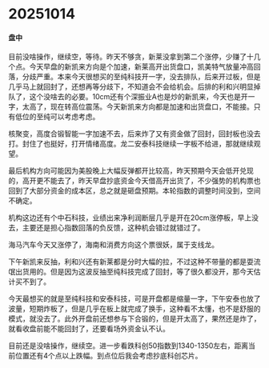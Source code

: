 # 20251014

#### 盘中

目前没啥操作，继续空，等待。昨天不够贪，新莱没拿到第二个涨停，少赚了十几个点。今天早盘的新凯来方向是个加速，新莱高开出货盘口，凯美特气放量冲高回落，分歧严重。本来今天很想买的至纯科技开一字，没去排队，后来开过板，但是几乎马上就回封了，还想再等分歧下，不知道会不会给机会。后排的利和兴明显掉队了，这个没啥去的必要。10cm还有个深振业A也是炒的新凯来，今天也是开一字，太高了，现在转高位震荡。今天新凯来方向都是加速和出货盘口，不能接。只有低位的至纯可以考虑考虑。

核聚变，高度合锻智能一字加速不去，后来炸了又有资金做了回封，回封板也没去打。封住了也挺好，打开情绪高度。龙二安泰科技继续一字板不给进，那就继续观望。

最后机构方向可能因为美股晚上大幅反弹都开比较高，昨天预期今天会低开兑现的，高开更不能去了，昨天早盘抄底资金今天借高开出货了，不少强势的机构票也回到了大部分资金的成本区，总之就是砸盘预期。本轮指数的调整时间没到，空间不确定。

机构这边还有个中石科技，业绩出来净利润断层几乎是开在20cm涨停板，早上没去，主要还是担心指数回落的负反馈，这种机会错过就错过了。

海马汽车今天又涨停了，海南和消费方向这个票很妖，属于支线龙。

下午新凯来反抽，利和兴还有新莱都是分时大幅的拉，不过这种不带量的都是耍流氓出货用的。但是因为这波反抽至纯科技完成了回封，等了很久都没开，那今天估计买不到了。

今天最想买的就是至纯科技和安泰科技，可是开盘都是缩量一字，下午安泰也放了波量，短期炸板了，但是几乎在板上就完成了换手，这种看不太懂，也不是舒服的模式，就没去了。此外开盘前还想参与下合锻的，但是开太高了，果然还是炸了，就看收盘前能不能回封了，还要看场外资金认不认。

目前还是没啥操作，继续空。进一步看跌科创50指数到1340-1350左右，距离当前位置还有4个点以上跌幅。到点位后我会考虑抄底科创芯片。
